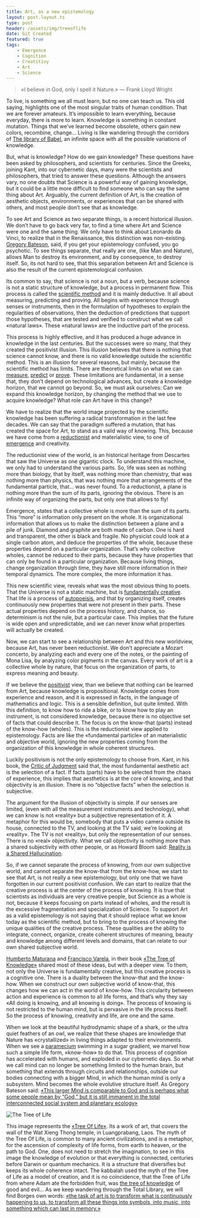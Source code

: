 ```yaml
---
title: Art, as a new epistemology
layout: post.layout.ts
type: post
header: /assets/img/treeoflife
date: Git Created
featured: true
tags:
    - Emergence
    - Cognition
    - Creatitivy
    - Art
    - Science
---
```



> «I believe in God, only I spell it Nature.» — Frank Lloyd Wright

To live, is something we all must learn, but no one can teach us. This old saying, highlights one of the most singular traits of human condition. That we are forever amateurs. It’s impossible to learn everything, because everyday, there is more to learn. Knowledge is something in constant mutation. Things that we’ve learned become obsolete, others gain new colors, recombine, change… Living is like wandering through the corridors of [The library of Babel](http://en.wikipedia.org/wiki/The_Library_of_Babel), an infinite space with all the possible variations of knowledge.

But, what is knowledge? How do we gain knowledge? These questions have been asked by philosophers, and scientists for centuries. Since the Greeks, joining Kant, into our cybernetic days, many were the scientists and philosophers, that tried to answer these questions. Although the answers vary, no one doubts that Science is a powerful way of gaining knowledge, but it could be a little more difficult to find someone who can say the same thing about Art. Arguably, the current definition of Art, is the creation of aesthetic objects, environments, or experiences that can be shared with others, and most people don’t see that as knowledge.

To see Art and Science as two separate things, is a recent historical illusion. We don’t have to go back very far, to find a time where Art and Science were one and the same thing. We only have to think about Leonardo da Vinci, to realize that in the Renaissance, this distinction was non-existing. [Gregory Bateson](http://en.wikipedia.org/wiki/Gregory_Bateson), said, if you get your epistemology confused, you go psychotic. To see things separate, that really are one, (like Man and Nature), allows Man to destroy its environment, and by consequence, to destroy itself. So, its not hard to see, that this separation between Art and Science is also the result of the current epistemological confusion.

Its common to say, that science is not a noun, but a verb, because science is not a static structure of knowledge, but a process in permanent flow. This process is called the [scientific method](http://en.wikipedia.org/wiki/Scientific_method) and it is mainly deductive. It all about measuring, predicting and proving. All begins with experience through senses or instruments, then in the formulation of hypotheses to explain the regularities of observations, then the deduction of predictions that support those hypotheses, that are tested and verified to construct what we call «natural laws». These «natural laws» are the inductive part of the process.

This process is highly effective, and it has produced a huge advance in knowledge in the last centuries. But the successes were so many, that they created the positivist illusion. This illusion believes that there is nothing that science cannot know, and there is no valid knowledge outside the scientific method. This is an illusion for several reasons, but mainly, because the scientific method has limits. There are theoretical limits on what we can [measure](http://en.wikipedia.org/wiki/Uncertainty_principle), [predict](http://en.wikipedia.org/wiki/Chaos_theory#Sensitivity_to_initial_conditions) or [prove](http://en.wikipedia.org/wiki/Chaos_theory#Sensitivity_to_initial_conditions). These limitations are fundamental, in a sense that, they don’t depend on technological advances, but create a knowledge horizon, that we cannot go beyond. So, we must ask ourselves: Can we expand this knowledge horizon, by changing the method that we use to acquire knowledge? What role can Art have in this change?

We have to realize that the world image projected by the scientific knowledge has been suffering a radical transformation in the last few decades. We can say that the paradigm suffered a mutation, that has created the space for Art, to stand as a valid way of knowing. This, because we have come from a [reductionist](http://en.wikipedia.org/wiki/Reductionism) and materialistic view, to one of [emergence](http://en.wikipedia.org/wiki/Emergence) and creativity.

The reductionist view of the world, is an historical heritage from Descartes that saw the Universe as one gigantic clock. To understand this machine, we only had to understand the various parts. So, life was seen as nothing more than biology, that by itself, was nothing more than chemistry, that was nothing more than physics, that was nothing more that arrangements of the fundamental particle, that… was never found. To a reductionist, a plane is nothing more than the sum of its parts, ignoring the obvious. There is an infinite way of organizing the parts, but only one that allows to fly!

Emergence, states that a collective whole is more than the sum of its parts. This “more” is information only present on the whole. It is organizational information that allows us to make the distinction between a plane and a pile of junk. Diamond and graphite are both made of carbon. One is hard and transparent, the other is black and fragile. No physicist could look at a single carbon atom, and deduce the properties of the whole, because these properties depend on a particular organization. That’s why collective wholes, cannot be reduced to their parts, because they have properties that can only be found in a particular organization. Because living things, change organization through time, they have still more information in their temporal dynamics. The more complex, the more information it has.

This new scientific view, reveals what was the most obvious thing to poets. That the Universe is not a static machine, but is [fundamentally creative](https://www.edge.org/conversation/beyond-reductionism-reinventing-the-sacred). That life is a process of [autopoeisis](http://en.wikipedia.org/wiki/Autopoiesis), and that by organizing itself, creates continuously new properties that were not present in their parts. These actual properties depend on the process history, and chance, so determinism is not the rule, but a particular case. This implies that the future is wide open and unpredictable, and we can never know what properties will actually be created.

Now, we can start to see a relationship between Art and this new worldview, because Art, has never been reductionist. We don’t appreciate a Mozart concerto, by analyzing each and every one of the notes, or the painting of Mona Lisa, by analyzing color pigments in the canvas. Every work of art is a collective whole by nature, that focus on the organization of parts, to express meaning and beauty.

If we believe the [positivist](http://en.wikipedia.org/wiki/Positivism) view, than we believe that nothing can be learned from Art, because knowledge is propositional. Knowledge comes from experience and reason, and it is expressed in facts, in the language of mathematics and logic. This is a sensible definition, but quite limited. With this definition, to know how to ride a bike, or to know how to play an instrument, is not considered knowledge, because there is no objective set of facts that could describe it. The focus is on the know-that (parts) instead of the know-how (wholes). This is the reductionist view applied to epistemology. Facts are like the «fundamental particle» of an materialistic and objective world, ignoring the new properties coming from the organization of this knowledge in whole coherent structures.

Luckily positivism is not the only epistemology to choose from. Kant, in his book, the [Critic of Judgment](http://en.wikipedia.org/wiki/Critique_of_Judgment) said that, the most fundamental aesthetic act is the selection of a fact. If facts (parts) have to be selected from the chaos of experience, this implies that aesthetics is at the core of knowing, and that objectivity is an illusion. There is no “objective facts” when the selection is subjective.

The argument for the illusion of objectivity is simple. If our senses are limited, (even with all the measurement instruments and technology), what we can know is not «reality» but a subjective representation of it. A metaphor for this would be, somebody that puts a video camera outside its house, connected to the TV, and looking at the TV said, we’re looking at «reality». The TV is not «reality», but only the representation of our senses. There is no «real» objectivity. What we call objectivity is nothing more than a shared subjectivity with other people, or as Howard Bloom said: [Reality is a Shared Hallucination](http://reactor-core.org/reality-hallucination.html).

So, if we cannot separate the process of knowing, from our own subjective world, and cannot separate the know-that from the know-how, we start to see that Art, is not really a new epistemology, but only one that we have forgotten in our current positivist confusion. We can start to realize that the creative process is at the center of the process of knowing. It is true that scientists as individuals are very creative people, but Science as a whole is not, because it keeps focusing on parts instead of wholes, and the result is the excessive fragmentation and specialization of Science. To support Art as a valid epistemology is not saying that it should replace what we know today as the scientific method, but to bring to the process of knowing the unique qualities of the creative process. These qualities are the ability to integrate, connect, organize, create coherent structures of meaning, beauty and knowledge among different levels and domains, that can relate to our own shared subjective world.

[Humberto Maturana](http://en.wikipedia.org/wiki/Humberto_Maturana) and [Francisco Varela](http://en.wikipedia.org/wiki/Francisco_Varela), in their book [«The Tree of Knowledge»](http://www.amazon.com/Tree-Knowledge-Humberto-R-Maturana/dp/0877736421) shared most of these ideas, but with a deeper view. To them, not only the Universe is fundamentally creative, but this creative process is a cognitive one. There is a duality between the know-that and the know-how. When we construct our own subjective world of know-that, this changes how we can act in the world of know-how. This circularity between action and experience is common to all life forms, and that’s why they say «All doing is knowing, and all knowing is doing». The process of knowing is not restricted to the human mind, but is pervasive in the life process itself. So the process of knowing, creativity and life, are one and the same.

When we look at the beautiful hydrodynamic shape of a shark, or the ultra quiet feathers of an owl, we realize that these shapes are knowledge that Nature has «crystallized» in living things adapted to their environments. When we see a [paramecium](http://en.wikipedia.org/wiki/Paramecium) swimming in a sugar gradient, we marvel how such a simple life form, «know-how» to do that. This process of cognition has accelerated with humans, and exploded in our cybernetic days. So what we call mind can no longer be something limited to the human brain, but something that extends through circuits and relationships, outside our bodies connecting with a bigger Mind, in which the human mind is only a subsystem. Mind becomes the whole evolutive structure itself. As Gregory Bateson said: [«This larger Mind is comparable to God and is perhaps what some people mean by “God,” but it is still immanent in the total interconnected social system and planetary ecology»](https://faculty.washington.edu/jernel/521/Form.htm)

![The Tree of Life](/assets/img/treeoflife-big.webp)

This image represents the [«Tree Of Life»](http://en.wikipedia.org/wiki/Tree_of_life). Its a work of art, that covers the wall of the Wat Xieng Thong temple, in Luangprabang, Laos. The myth of the Tree Of Life, is common to many ancient civilizations, and is a metaphor, for the ascension of complexity of life forms, from earth to heaven, or the path to God. One, does not need to stretch the imagination, to see in this image the knowledge of evolution or that everything is connected, centuries before Darwin or quantum mechanics. It is a structure that diversifies but keeps its whole coherence intact. The kabbalah used the myth of the Tree of Life as a model of creation, and it is no coincidence, that the Tree of Life from where Adam ate the forbidden fruit, was [the tree of knowledge](http://en.wikipedia.org/wiki/Tree_of_the_knowledge_of_good_and_evil) of good and evil… As we keep wandering through the Total Library, we will find Borges own words: [«the task of art is to transform what is continuously happening to us, to transform all these things into symbols, into music, into something which can last in memory.»](https://www.youtube.com/watch?v=mJeLGd3JV2I)